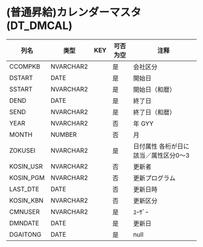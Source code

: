 # (普通昇給)カレンダーマスタ                (DT_DMCAL)
| 列名   | 类型   | KEY  | 可否为空 | 注释   |
| ---- | ---- | ---- | ---- | ---- |
|CCOMPKB|NVARCHAR2||是|会社区分                          |
|DSTART|DATE||是|開始日                           |
|SSTART|NVARCHAR2||是|開始日（和暦）                       |
|DEND|DATE||是|終了日                           |
|SEND|NVARCHAR2||是|終了日（和暦）                       |
|YEAR|NVARCHAR2||否|年                             GYY|
|MONTH|NUMBER||否|月                             |
|ZOKUSEI|NVARCHAR2||是|日付属性                          各桁が日に該当／属性区分0～3|
|KOSIN_USR|NVARCHAR2||否|更新者                           |
|KOSIN_PGM|NVARCHAR2||否|更新プログラム                       |
|LAST_DTE|DATE||否|更新日時                          |
|KOSIN_KBN|NVARCHAR2||否|更新区分                          |
|CMNUSER|NVARCHAR2||是|ﾕｰｻﾞｰ                         |
|DMNDATE|DATE||是|更新日                           |
|DGAITONG|DATE||是|null|
